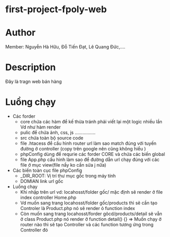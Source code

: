 # first-project-fpoly-web
# Author
Member: Nguyễn Hà Hữu, Đỗ Tiến Đạt, Lê Quang Đức,....
# Description
Đây là tragn web bán hàng

# Luồng chạy
- Các forder
    +  core chứa các hàm để kế thừa tránh phải viết lại một logic nhiều lần Vd như hàm render 
    + pulic để chứa ảnh, css, js ................
    + src chứa toàn bộ source code 
    + file .htacess để cấu hình router url làm sao match đúng với tuyến đường ở controller (copy trên google nên cũng không hiểu )
    + phpConfig dùng để requrie các forder CORE và chứa các biến global 
    + file App.php cấu hình làm sao để đường dẫn url chạy đúng với các file ở mục view(file nầy ko cần sửa j nữa)
- Các biến toàn cục file phpConfig
    + _DIR_ROOT: Vị trí thư mục gốc trong máy tính 
    + DOMIAN link url gốc
- Luồng chạy
    + Khi nhập trên url vd: locahosst/folder gốc/ mặc định sẽ render ở file index controller Home.php
    + Vd muốn sang trang locahosst/folder gốc/products thì sẽ cần tạo Controler là Product.php nó sẽ render ỏ function index
    + Còn muốn sang trang locahosst/forder gôcd/products/detail sẽ vẫn ở class Product.php nó render ở function detail() {}
    => Muốn chạy ở router nào thì sẽ tạo Controller và các function tương ứng trong Controller đó